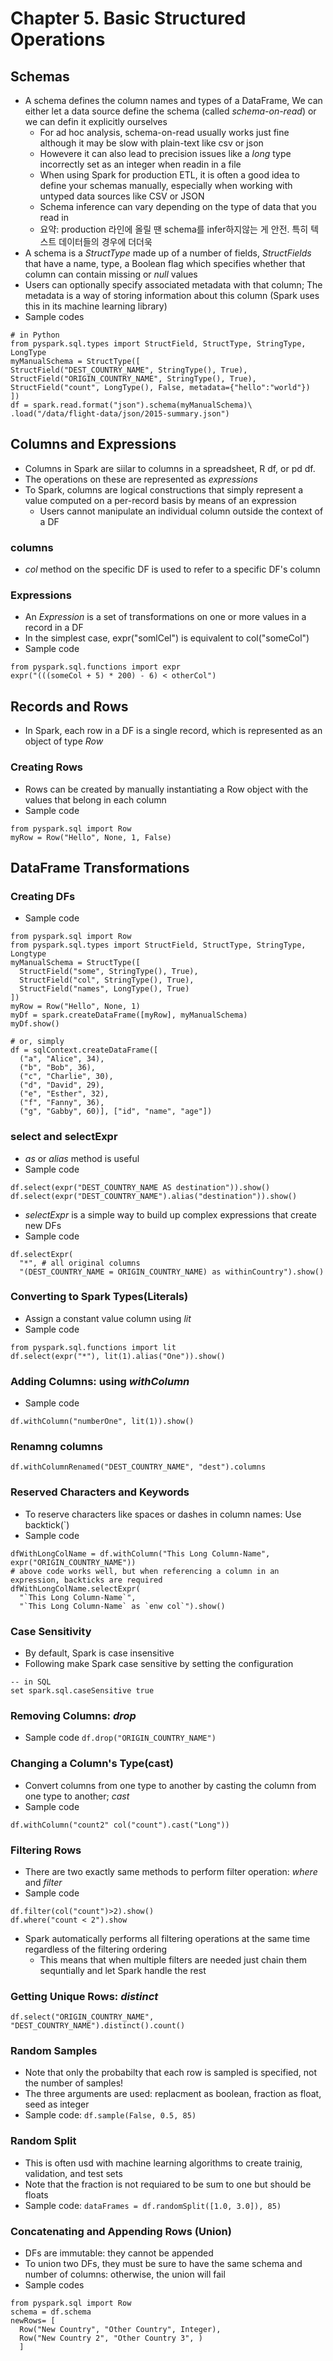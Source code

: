 # Chapter 5. Basic Structured Operations

## Schemas
- A schema defines the column names and types of a DataFrame, We can either let a data source define the schema (called *schema-on-read*) or we can defin it explicitly ourselves
  - For ad hoc analysis, schema-on-read usually works just fine although it may be slow with plain-text like csv or json
  - Howevere it can also lead to precision issues like a *long* type incorrectly set as an integer when readin in a file
  - When using Spark for production ETL, it is often a good idea to define your schemas manually, especially when working with untyped data sources like CSV or JSON
  - Schema inference can vary depending on the type of data that you read in
  - 요약: production 라인에 올릴 땐 schema를 infer하지않는 게 안전. 특히 텍스트 데이터들의 경우에 더더욱
- A schema is a *StructType* made up of a number of fields, *StructFields* that have a name, type, a Boolean flag which specifies whether that column can contain missing or *null* values
- Users can optionally specify associated metadata with that column; The metadata is a way of storing information about this column (Spark uses this in its machine learning library)
- Sample codes
```
# in Python
from pyspark.sql.types import StructField, StructType, StringType, LongType
myManualSchema = StructType([
StructField("DEST_COUNTRY_NAME", StringType(), True),
StructField("ORIGIN_COUNTRY_NAME", StringType(), True),
StructField("count", LongType(), False, metadata={"hello":"world"})
])
df = spark.read.format("json").schema(myManualSchema)\
.load("/data/flight-data/json/2015-summary.json")
```

## Columns and Expressions
- Columns in Spark are siilar to columns in a spreadsheet, R df, or pd df.
- The operations on these are represented as *expressions*
- To Spark, columns are logical constructions that simply represent a value computed on a per-record basis by means of an expression
  - Users cannot manipulate an individual column outside the context of a DF

### columns
- *col* method on the specific DF is used to refer to a specific DF's column

### Expressions
- An *Expression* is a set of transformations on one or more values in a record in a DF
- In the simplest case, expr("somlCel") is equivalent to col("someCol")
- Sample code
```
from pyspark.sql.functions import expr
expr("(((someCol + 5) * 200) - 6) < otherCol")
```

## Records and Rows
- In Spark, each row in a DF is a single record, which is represented as an object of type *Row*

### Creating Rows
- Rows can be created by manually instantiating a Row object with the values that belong in each column
- Sample code
```
from pyspark.sql import Row
myRow = Row("Hello", None, 1, False)
```

## DataFrame Transformations
### Creating DFs
- Sample code
```
from pyspark.sql import Row
from pyspark.sql.types import StructField, StructType, StringType, Longtype
myManualSchema = StructType([
  StructField("some", StringType(), True),
  StructField("col", StringType(), True),
  StructField("names", LongType(), True)
])
myRow = Row("Hello", None, 1)
myDf = spark.createDataFrame([myRow], myManualSchema)
myDf.show()

# or, simply
df = sqlContext.createDataFrame([
  ("a", "Alice", 34),
  ("b", "Bob", 36),
  ("c", "Charlie", 30),
  ("d", "David", 29),
  ("e", "Esther", 32),
  ("f", "Fanny", 36),
  ("g", "Gabby", 60)], ["id", "name", "age"])
```


### select and selectExpr
- *as* or *alias* method is useful
- Sample code
```
df.select(expr("DEST_COUNTRY_NAME AS destination")).show()
df.select(expr("DEST_COUNTRY_NAME").alias("destination")).show()
```
- *selectExpr* is a simple way to build up complex expressions that create new DFs
- Sample code
```
df.selectExpr(
  "*", # all original columns
  "(DEST_COUNTRY_NAME = ORIGIN_COUNTRY_NAME) as withinCountry").show()
```

### Converting to Spark Types(Literals)
- Assign a constant value column using *lit*
- Sample code
```
from pyspark.sql.functions import lit
df.select(expr("*"), lit(1).alias("One")).show()
```

### Adding Columns: using *withColumn*
- Sample code
```
df.withColumn("numberOne", lit(1)).show()
```

### Renamng columns
```
df.withColumnRenamed("DEST_COUNTRY_NAME", "dest").columns
```

### Reserved Characters and Keywords
- To reserve characters like spaces or dashes in column names: Use backtick(`)
- Sample code
```
dfWithLongColName = df.withColumn("This Long Column-Name", expr("ORIGIN_COUNTRY_NAME")) 
# above code works well, but when referencing a column in an expression, backticks are required
dfWithLongColName.selectExpr(
  "`This Long Column-Name`",
  "`This Long Column-Name` as `enw col`").show()
```

### Case Sensitivity
- By default, Spark is case insensitive
- Following make Spark case sensitive by setting the configuration
```
-- in SQL
set spark.sql.caseSensitive true
```

### Removing Columns: *drop*
- Sample code
```df.drop("ORIGIN_COUNTRY_NAME")```

### Changing a Column's Type(cast)
- Convert columns from one type to another by casting the column from one type to another; *cast*
- Sample code
```
df.withColumn("count2" col("count").cast("Long"))
```

### Filtering Rows
- There are two exactly same methods to perform filter operation: *where* and *filter*
- Sample code
```
df.filter(col("count")>2).show()
df.where("count < 2").show
```
- Spark automatically performs all filtering operations at the same time regardless of the filtering ordering
  - This means that when multiple filters are needed just chain them sequntially and let Spark handle the rest

### Getting Unique Rows: *distinct*
```df.select("ORIGIN_COUNTRY_NAME", "DEST_COUNTRY_NAME").distinct().count()```

### Random Samples
- Note that only the probabilty that each row is sampled is specified, not the number of samples!
- The three arguments are used: replacment as boolean, fraction as float, seed as integer
- Sample code: ```df.sample(False, 0.5, 85)```

### Random Split
- This is often usd with machine learning algorithms to create trainig, validation, and test sets
- Note that the fraction is not requiared to be sum to one but should be floats
- Sample code: ```dataFrames = df.randomSplit([1.0, 3.0]), 85)```

### Concatenating and Appending Rows (Union)
- DFs are immutable: they cannot be appended
- To union two DFs, they must be sure to have the same schema and number of columns: otherwise, the union will fail
- Sample codes
```
from pyspark.sql import Row
schema = df.schema
newRows= [
  Row("New Country", "Other Country", Integer),
  Row("New Country 2", "Other Country 3", )
  ]
